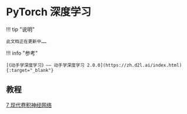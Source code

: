 # PyTorch 深度学习

!!! tip "说明"

    此文档正在更新中……

!!! info "参考"

    [《动手学深度学习》—— 动手学深度学习 2.0.0](https://zh.d2l.ai/index.html){:target="_blank"}

## 教程

[7 现代卷积神经网络](./ch7/ch7_1.md)